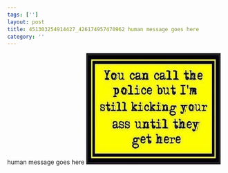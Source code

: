 ```yaml
---
tags: ['']
layout: post
title: 451303254914427_426174957470962 human message goes here
category: ''
---
```

human message goes here
![451303254914427_426174957470962](/uploads/2013-3-19-451303254914427_426174957470962-human-message-goes-here.jpg)
